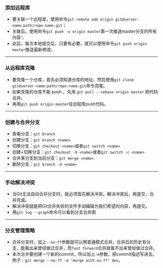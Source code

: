 ### 添加远程库

- 要关联一个远程库，使用命令`git remote add origin git@server-name:path/repo-name.git`；
- 关联后，使用命令`git push -u origin master`第一次推送master分支的所有内容；
- 此后，每次本地提交后，只要有必要，就可以使用命令`git push origin master`推送最新修改。

------

### 从远程库克隆

- 要克隆一个仓库，首先必须知道仓库的地址，然后使用`git clone git@server-name:path/repo-name.git`命令克隆。
- 如果克隆的仓库不能 push ，先用 `git pull --rebase origin master` 把代码合并。
- 再用`git push origin master`往远程库push代码。

------

### 创建与合并分支

- 查看分支：`git branch`
- 创建分支：`git branch <name>`
- 切换分支：`git checkout <name>`或者`git switch <name>`
- 创建+切换分支：`git checkout -b <name>`或者`git switch -c <name>`
- 合并某分支到当前分支：`git merge <name>`
- 删除分支：`git branch -d <name>`

------

### 手动解决冲突

- 当Git无法自动合并分支时，就必须首先解决冲突。解决冲突后，再提交，合并完成。
- 解决冲突就是把Git合并失败的文件手动编辑为我们希望的内容，再提交。
- 用`git log --graph`命令可以看到分支合并图

------

### 分支管理策略

- 合并分支时，加上`--no-ff`参数就可以用普通模式合并，合并后的历史有分支，能看出来曾经做过合并，而`fast forward`合并就看不出来曾经做过合并。
- 本次合并要创建一个新的commit，所以加上`-m`参数，把commit描述写进去。例子：`git merge --no-ff -m "merge with no-ff" dev`。